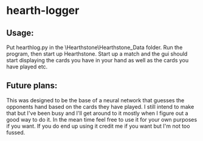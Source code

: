 # hearth-logger

## Usage:

Put hearthlog.py in the \Hearthstone\Hearthstone_Data folder. Run the program, then start up Hearthstone. Start up a match and the gui should start displaying the cards you have in your hand as well as the cards you have played etc.

## Future plans:

This was designed to be the base of a neural network that guesses the opponents hand based on the cards they have played. I still intend to make that but I've been busy and I'll get around to it mostly when I figure out a good way to do it. In the mean time feel free to use it for your own purposes if you want. If you do end up using it credit me if you want but I'm not too fussed.